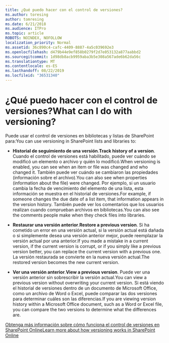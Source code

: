 ```yaml
---
title: ¿Qué puedo hacer con el control de versiones?
ms.author: toresing
author: tomresing
ms.date: 6/21/2018
ms.audience: ITPro
ms.topic: article
ROBOTS: NOINDEX, NOFOLLOW
localization_priority: Normal
ms.assetid: 36c890c4-cafc-4409-8887-4a5c039692e3
ms.openlocfilehash: d479b44e9ef858b0279f2d7e053132a877aabbd2
ms.sourcegitcommit: 1d98db8acb9959aba3b5e308a567ade6b62da56c
ms.translationtype: MT
ms.contentlocale: es-ES
ms.lasthandoff: 08/22/2019
ms.locfileid: "36531340"
---
```

# <a name="what-can-i-do-with-versioning"></a><span data-ttu-id="0dd7a-102">¿Qué puedo hacer con el control de versiones?</span><span class="sxs-lookup"><span data-stu-id="0dd7a-102">What can I do with versioning?</span></span>

<span data-ttu-id="0dd7a-103">Puede usar el control de versiones en bibliotecas y listas de SharePoint para:</span><span class="sxs-lookup"><span data-stu-id="0dd7a-103">You can use versioning in SharePoint lists and libraries to:</span></span>
  
- <span data-ttu-id="0dd7a-104">**Historial de seguimiento de una versión**.</span><span class="sxs-lookup"><span data-stu-id="0dd7a-104">**Track history of a version**.</span></span> <span data-ttu-id="0dd7a-105">Cuando el control de versiones está habilitado, puede ver cuándo se modificó un elemento o archivo y quién lo modificó.</span><span class="sxs-lookup"><span data-stu-id="0dd7a-105">When versioning is enabled, you can see when an item or file was changed and who changed it.</span></span> <span data-ttu-id="0dd7a-106">También puede ver cuándo se cambiaron las propiedades (información sobre el archivo).</span><span class="sxs-lookup"><span data-stu-id="0dd7a-106">You can also see when properties (information about the file) were changed.</span></span> <span data-ttu-id="0dd7a-107">Por ejemplo, si un usuario cambia la fecha de vencimiento del elemento de una lista, esta información se muestra en el historial de versiones.</span><span class="sxs-lookup"><span data-stu-id="0dd7a-107">For example, if someone changes the due date of a list item, that information appears in the version history.</span></span> <span data-ttu-id="0dd7a-108">También puede ver los comentarios que los usuarios realizan cuando comprueban archivos en bibliotecas.</span><span class="sxs-lookup"><span data-stu-id="0dd7a-108">You can also see the comments people make when they check files into libraries.</span></span> 
    
- <span data-ttu-id="0dd7a-109">**Restaurar una versión anterior**.</span><span class="sxs-lookup"><span data-stu-id="0dd7a-109">**Restore a previous version**.</span></span> <span data-ttu-id="0dd7a-110">Si ha cometido un error en una versión actual, si la versión actual está dañada o si simplemente desea una versión anterior mejor, puede reemplazar la versión actual por una anterior.</span><span class="sxs-lookup"><span data-stu-id="0dd7a-110">If you made a mistake in a current version, if the current version is corrupt, or if you simply like a previous version better, you can replace the current version with a previous one.</span></span> <span data-ttu-id="0dd7a-111">La versión restaurada se convierte en la nueva versión actual.</span><span class="sxs-lookup"><span data-stu-id="0dd7a-111">The restored version becomes the new current version.</span></span> 
    
- <span data-ttu-id="0dd7a-112">**Ver una versión anterior**.</span><span class="sxs-lookup"><span data-stu-id="0dd7a-112">**View a previous version**.</span></span> <span data-ttu-id="0dd7a-113">Puede ver una versión anterior sin sobrescribir la versión actual.</span><span class="sxs-lookup"><span data-stu-id="0dd7a-113">You can view a previous version without overwriting your current version.</span></span> <span data-ttu-id="0dd7a-114">Si está viendo el historial de versiones dentro de un documento de Microsoft Office, como un archivo de Word o Excel, puede comparar las dos versiones para determinar cuáles son las diferencias.</span><span class="sxs-lookup"><span data-stu-id="0dd7a-114">If you are viewing version history within a Microsoft Office document, such as a Word or Excel file, you can compare the two versions to determine what the differences are.</span></span> 
    
[<span data-ttu-id="0dd7a-115">Obtenga más información sobre cómo funciona el control de versiones en SharePoint Online</span><span class="sxs-lookup"><span data-stu-id="0dd7a-115">Learn more about how versioning works in SharePoint Online</span></span>](https://go.microsoft.com/fwlink/?linkid=875710)
  

